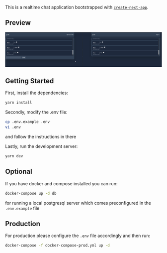 This is a realtime chat application bootstrapped with [`create-next-app`](https://github.com/vercel/next.js/tree/canary/packages/create-next-app).

## Preview

![preview_1](https://github.com/jirsh/free-for-chat/blob/main/preview_1.gif?raw=true)

## Getting Started

First, install the dependencies:

```bash
yarn install
```

Secondly, modify the .env file:

```bash
cp .env.example .env
vi .env
```

and follow the instructions in there

Lastly, run the development server:

```bash
yarn dev
```

## Optional

If you have docker and compose installed you can run:

```bash
docker-compose up -d db
```

for running a local postgresql server which comes preconfigured in the `.env.example` file

## Production

For production please configure the `.env` file accordingly and then run:

```bash
docker-compose -f docker-compose-prod.yml up -d
```
